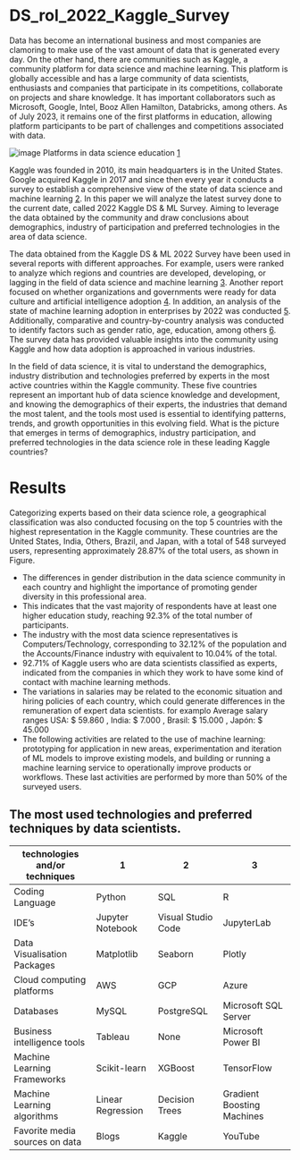 # DS_rol_2022_Kaggle_Survey

Data has become an international business and most companies are clamoring to make use of the vast amount of data that is generated every day. On the other hand, there are communities such as Kaggle, a community platform for data science and machine learning. This platform is globally accessible and has a large community of data scientists, enthusiasts and companies that participate in its competitions, collaborate on projects and share knowledge. It has important collaborators such as Microsoft, Google, Intel, Booz Allen Hamilton, Databricks, among others. As of July 2023, it remains one of the first platforms in education, allowing platform participants to be part of challenges and competitions associated with data.

![image](https://photos.app.goo.gl/gxvA44AzgWEuWVPV9)
Platforms in data science education [1](https://www.similarweb.com/es/website/kaggle.com/competitors/)

Kaggle was founded in 2010, its main headquarters is in the United States. Google acquired Kaggle in 2017 and since then every year it conducts a survey to establish a comprehensive view of the state of data science and machine learning [2](https://www.kaggle.com/datasets/kaggle/kaggle-survey-2017). In this paper we will analyze the latest survey done to the current date, called 2022 Kaggle DS & ML Survey. Aiming to leverage the data obtained by the community and draw conclusions about demographics, industry of participation and preferred technologies in the area of data science.

The data obtained from the Kaggle DS & ML 2022 Survey have been used in several reports with different approaches. For example, users were ranked to analyze which regions and countries are developed, developing, or lagging in the field of data science and machine learning [3](https://www.kaggle.com/code/rosspmcdonald/classifying-users-and-learning-from-experts). Another report focused on whether organizations and governments were ready for data culture and artificial intelligence adoption [4](https://www.kaggle.com/code/shivamb/data-science-in-2021-adaptation-or-adoption/notebook). In addition, an analysis of the state of machine learning adoption in enterprises by 2022 was conducted [5](https://www.kaggle.com/code/eraikako/data-science-and-mlops-landscape-in-industry). Additionally, comparative and country-by-country analysis was conducted to identify factors such as gender ratio, age, education, among others [6](https://www.kaggle.com/code/michau96/15-factors-for-data-science-in-your-country). The survey data has provided valuable insights into the community using Kaggle and how data adoption is approached in various industries.

In the field of data science, it is vital to understand the demographics, industry distribution and technologies preferred by experts in the most active countries within the Kaggle community. These five countries represent an important hub of data science knowledge and development, and knowing the demographics of their experts, the industries that demand the most talent, and the tools most used is essential to identifying patterns, trends, and growth opportunities in this evolving field. What is the picture that emerges in terms of demographics, industry participation, and preferred technologies in the data science role in these leading Kaggle countries?

# Results 

Categorizing experts based on their data science role, a geographical classification was also conducted focusing on the top 5 countries with the highest representation in the Kaggle community. These countries are the United States, India, Others, Brazil, and Japan, with a total of 548 surveyed users, representing approximately 28.87% of the total users, as shown in Figure.

* The differences in gender distribution in the data science community in each country and highlight the importance of promoting gender diversity in this professional area.
* This indicates that the vast majority of respondents have at least one higher education study, reaching 92.3% of the total number of participants.
* The industry with the most data science representatives is Computers/Technology, corresponding to 32.12% of the population and the Accounts/Finance industry with  equivalent to 10.04% of the total.
* 92.71% of Kaggle users who are data scientists classified as experts, indicated from the companies in which they work to have some kind of contact with machine learning methods.
* The variations in salaries may be related to the economic situation and hiring policies of each country, which could generate differences in the remuneration of expert data scientists. for examplo Average salary ranges USA: $ 59.860 , India: $ 7.000 , Brasil: $ 15.000 , Japón: $ 45.000
* The following activities are related to the use of machine learning: prototyping for application in new areas, experimentation and iteration of ML models to improve existing models, and building or running a machine learning service to operationally improve products or workflows. These last activities are performed by more than 50% of the surveyed users. 

## The most used technologies and preferred techniques by data scientists.

|technologies and/or techniques|1                             |2                             |3                             |
|------------------------------|------------------------------|------------------------------|------------------------------|
|Coding Language               |Python                        |SQL                           |R                             |
|IDE’s                         |Jupyter Notebook              |Visual Studio Code            |JupyterLab                    |
|Data Visualisation Packages   |Matplotlib                    |Seaborn                       |Plotly                        |
|Cloud computing  platforms    |AWS                           |GCP                           |Azure                         |
|Databases                     |MySQL                         |PostgreSQL                    |Microsoft SQL Server          |
|Business intelligence tools   |Tableau                       |None                          |Microsoft Power BI            |
|Machine Learning Frameworks   |Scikit-learn                  |XGBoost                       |TensorFlow                    |
|Machine Learning algorithms   |Linear Regression             |Decision Trees                |Gradient Boosting Machines    |
|Favorite media sources on data|Blogs                         |Kaggle                        |YouTube                       |


